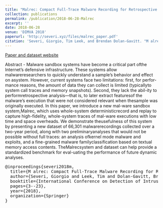 ```yaml
---
title: "Malrec: Compact Full-Trace Malware Recording for Retrospective Deep Analysis"
collection: publications
permalink: /publication/2018-06-28-Malrec
excerpt: ''
date: 2018-06-28
venue: 'DIMVA 2018'
paperurl: 'http://severi.xyz/files/malrec_paper.pdf'
citation: 'Severi, Giorgio, Tim Leek, and Brendan Dolan-Gavitt. "M alrec: compact full-trace malware recording for retrospective deep analysis." In International Conference on Detection of Intrusions and Malware, and Vulnerability Assessment, pp. 3-23. Springer, Cham, 2018.'
---
```


[Paper and dataset website](https://giantpanda.gtisc.gatech.edu/malrec/dataset/)

Abstract - Malware  sandbox  systems  have  become  a  critical  part  ofthe
Internet’s  defensive  infrastructure.  These  systems  allow
malwareresearchers to quickly understand a sample’s behavior and effect on
asystem. However, current systems face two limitations: first, for perfor-mance
reasons, the amount of data they can collect is limited (typicallyto system call
traces and memory snapshots). Second, they lack the abil-ity to
performretrospective analysis—that is, to later extract featuresof the malware’s
execution that were not considered relevant when thesample was originally
executed. In this paper, we introduce a new mal-ware sandbox system,Malrec,
which uses whole-system deterministicrecord and replay to capture high-fidelity,
whole-system traces of mal-ware executions with low time and space overheads. We
demonstrate theusefulness of this system by presenting a new dataset of 66,301
malwarerecordings collected over a two-year period, along with two
preliminaryanalyses that would not be possible without full traces: an analysis
ofkernel mode malware and exploits, and a fine-grained malware
familyclassification based on textual memory access contents. TheMalrecsystem
and dataset can help provide a standardized benchmark for eval-uating the
performance of future dynamic analyses.


<pre>
@inproceedings{severi2018m,
  title={M alrec: Compact Full-Trace Malware Recording for Retrospective Deep Analysis},
  author={Severi, Giorgio and Leek, Tim and Dolan-Gavitt, Brendan},
  booktitle={International Conference on Detection of Intrusions and Malware, and Vulnerability Assessment},
  pages={3--23},
  year={2018},
  organization={Springer}
}
</pre>
